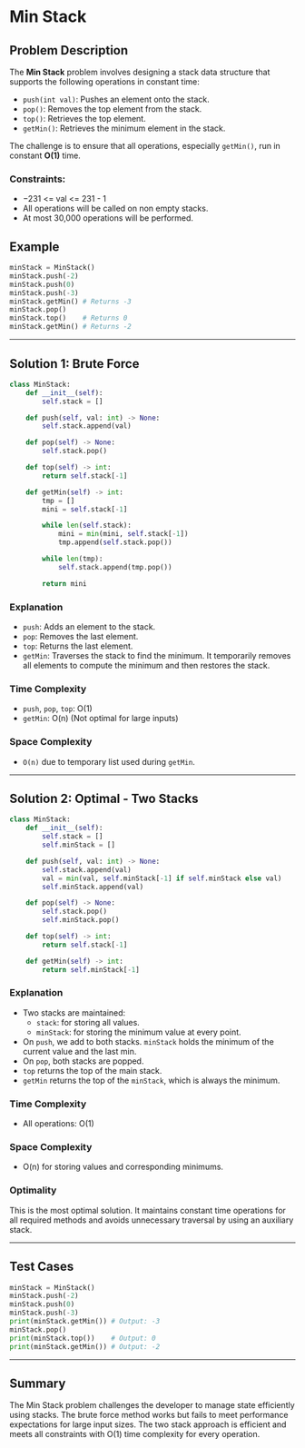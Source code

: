 # Min Stack

## Problem Description
The **Min Stack** problem involves designing a stack data structure that supports the following operations in constant time:

- `push(int val)`: Pushes an element onto the stack.
- `pop()`: Removes the top element from the stack.
- `top()`: Retrieves the top element.
- `getMin()`: Retrieves the minimum element in the stack.

The challenge is to ensure that all operations, especially `getMin()`, run in constant **O(1)** time.

### Constraints:
- −231 <= val <= 231 - 1
- All operations will be called on non empty stacks.
- At most 30,000 operations will be performed.

## Example
```python
minStack = MinStack()
minStack.push(-2)
minStack.push(0)
minStack.push(-3)
minStack.getMin() # Returns -3
minStack.pop()
minStack.top()    # Returns 0
minStack.getMin() # Returns -2
```

---

## Solution 1: Brute Force
```python
class MinStack:
    def __init__(self):
        self.stack = []

    def push(self, val: int) -> None:
        self.stack.append(val)

    def pop(self) -> None:
        self.stack.pop()

    def top(self) -> int:
        return self.stack[-1]

    def getMin(self) -> int:
        tmp = []
        mini = self.stack[-1]

        while len(self.stack):
            mini = min(mini, self.stack[-1])
            tmp.append(self.stack.pop())

        while len(tmp):
            self.stack.append(tmp.pop())

        return mini
```

### Explanation
- `push`: Adds an element to the stack.
- `pop`: Removes the last element.
- `top`: Returns the last element.
- `getMin`: Traverses the stack to find the minimum. It temporarily removes all elements to compute the minimum and then restores the stack.

### Time Complexity
- `push`, `pop`, `top`: O(1)
- `getMin`: O(n) (Not optimal for large inputs)

### Space Complexity
- `O(n)` due to temporary list used during `getMin`.

---

## Solution 2: Optimal - Two Stacks
```python
class MinStack:
    def __init__(self):
        self.stack = []
        self.minStack = []

    def push(self, val: int) -> None:
        self.stack.append(val)
        val = min(val, self.minStack[-1] if self.minStack else val)
        self.minStack.append(val)

    def pop(self) -> None:
        self.stack.pop()
        self.minStack.pop()

    def top(self) -> int:
        return self.stack[-1]

    def getMin(self) -> int:
        return self.minStack[-1]
```

### Explanation
- Two stacks are maintained:
  - `stack`: for storing all values.
  - `minStack`: for storing the minimum value at every point.
- On `push`, we add to both stacks. `minStack` holds the minimum of the current value and the last min.
- On `pop`, both stacks are popped.
- `top` returns the top of the main stack.
- `getMin` returns the top of the `minStack`, which is always the minimum.

### Time Complexity
- All operations: O(1)

### Space Complexity
- O(n) for storing values and corresponding minimums.

### Optimality
This is the most optimal solution. It maintains constant time operations for all required methods and avoids unnecessary traversal by using an auxiliary stack.

---

## Test Cases
```python
minStack = MinStack()
minStack.push(-2)
minStack.push(0)
minStack.push(-3)
print(minStack.getMin()) # Output: -3
minStack.pop()
print(minStack.top())    # Output: 0
print(minStack.getMin()) # Output: -2
```

---

## Summary
The Min Stack problem challenges the developer to manage state efficiently using stacks. The brute force method works but fails to meet performance expectations for large input sizes. The two stack approach is efficient and meets all constraints with O(1) time complexity for every operation.

